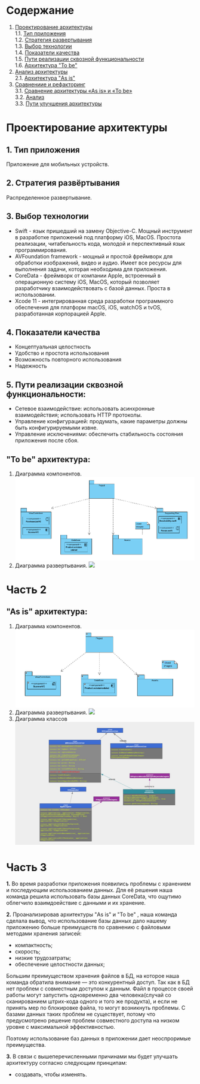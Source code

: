 # Содержание
1. [Проектирование архитектуры](#part1)  
1.1. [Тип приложения](#type_app)  
1.2. [Стратегия развертывания](#strategy)   
1.3. [Выбор технологии](#technology)  
1.4. [Показатели качества](#quality_indicator)  
1.5. [Пути реализации сквозной функциональности](#way_implimintation)   
1.6. [Архитектура "To be"](#to_be)  
2. [Анализ архитектуры](#part2)      
2.1. [Архитектура "As is"](#as_is)
3. [Сравнениие и рефакторинг](#part3)   
3.1. [Сравнение архитектуры «As is» и «To be»](#compare)  
3.2. [Анализ](#analysis)   
3.3. [Пути улучшения архитектуры](#way_upgrade)  


<a name="part1"/>

# Проектирование архитектуры

<a name="type_app"/>

## 1.	Тип приложения
Приложение для мобильных устройств.

<a name="strategy"/>

## 2.	Стратегия развёртывания 
Распределенное развертывание.

<a name="technology"/>

## 3. Выбор технологии
  - Swift - язык пришедший на замену Objective-C. Мощный инструмент в разработке приложений под платформу iOS, MacOS. 
  Простота реализации, читабельность кода, молодой и перспективный язык программирования.
  - AVFoundation framework - мощный и простой фреймворк для обработки изображений, видео и аудио. 
  Имеет все ресурсы для выполнения задачи, которая необходима для приложения. 
  - CoreData - фреймворк от компании Apple, встроенный в операционную систему iOS, MacOS, 
  который позволяет разработчику взаимодействовать с базой данных. Проста в использовании. 
  - Xcode 11 -  интегрированная среда разработки программного обеспечения для платформ macOS, 
  iOS, watchOS и tvOS, разработанная корпорацией Apple.

<a name="quality_indicator"/>

## 4. Показатели качества
  - Концептуальная целостность
  - Удобство и простота использования
  - Возможность повторного использования
  - Надежность
    
  <a name="way_implimintation"/>
  
## 5.  Пути реализации сквозной функциональности: 
  - Сетевое взаимодействие: использовать асинхронные взаимодействия; использовать HTTP протоколы.
  - Управление конфигурацией: продумать, какие параметры должны быть конфигурируемыми извне.
  - Управление исключениями: обеспечить стабильность состояния приложения после сбоя.
  
  <a name="to_be"/>
  
 ## "To be" архитектура:
 1. Диаграмма компонентов.
 ![](https://github.com/pobozhnaya18/Price-Tag/blob/master/Documents/Diagrams/ComponentDiagram_To_Be.PNG)
 2. Диаграмма развертывания.
 ![](https://github.com/pobozhnaya18/Price-Tag/blob/master/Documents/Diagrams/DeploymentDiagram_To_Be.PNG)
  
 <a name="part2"/>
 
 # Часть 2
 
 <a name="as_is"/>
 
 ## "As is" архитектура:
 1. Диаграмма компонентов.
 ![](https://github.com/pobozhnaya18/Price-Tag/blob/master/Documents/Diagrams/ComponentDiagram_As_Is.PNG)
 2. Диаграмма развертывания.
 ![](https://github.com/pobozhnaya18/Price-Tag/blob/master/Documents/Diagrams/DeploymentDiagram_As_Is.PNG)
 3. Диаграмма классов
 ![](https://github.com/pobozhnaya18/Price-Tag/blob/master/Documents/Diagrams/ClassDiagram_As_Is.jpg)
 
 <a name="part3"/>
 
 # Часть 3
 
  <a name="compare"/>
  
**1.** Во время разработки приложения появились проблемы с хранением и последующим использованием данных.
Для её решения наша команда решила использовать базы данных CoreData, что ощутимо облегчило взаимдоействие с данными и их хранение.

 <a name="analysis"/>
 
**2.** Проанализировав архитектуры "As is" и "To be" , наша команда сделала вывод, что использование базы данных дало нашему приложению больше преимуществ по сравнению с файловыми методами хранения записей:

- компактность;
- скорость;
- низкие трудозатраты;
- обеспечение целостности данных;

Большим преимуществом хранения файлов в БД, на которое наша команда обратила внимание — это конкурентный доступ. Так как в БД нет проблем с совместным доступом к данным. Файл в процессе своей работы могут запустить одновременно два человека(случай со сканированием штрих-кода одного и того же продукта), и если не принять мер по блокировке файла, то могут возникнуть проблемы. С базами данных таких проблем не существует, потому что предусмотрено решение проблем совместного доступа на низком уровне с максимальной эффективностью. 

 Поэтому использование баз данных в приложении дает неоспроримые преимущества.

 <a name="way_upgrade"/>
 
**3.** В связи с вышеперечисленными причинами мы будет улучшать архитектуру согласно следующим принципам:

- cоздавать, чтобы изменять.
